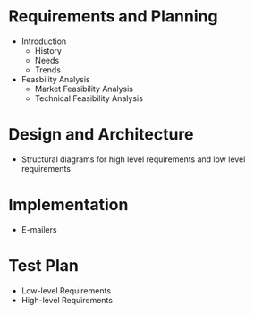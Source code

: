 # Requirements and Planning
  - Introduction
    - History
    - Needs
    - Trends
  - Feasbility Analysis
    - Market Feasibility Analysis
    - Technical Feasibility Analysis

# Design and Architecture
  - Structural diagrams for high level requirements and low level requirements

# Implementation
  - E-mailers

# Test Plan
  - Low-level Requirements
  - High-level Requirements

